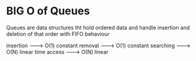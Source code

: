 # BIG O of Queues

Queues are data structures tht hold ordered data and handle insertion and deletion of that order with FIFO behaviour

insertion ---> O(1) constant
removal  ---> O(1)  constant
searching ---> O(N) linear time
access ---> O(N)  linear